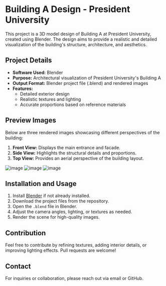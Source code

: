
# Building A Design - President University

This project is a 3D model design of Building A at President University, created using Blender. The design aims to provide a realistic and detailed visualization of the building's structure, architecture, and aesthetics.

## Project Details
- **Software Used:** Blender
- **Purpose:** Architectural visualization of President University's Building A
- **Output Format:** Blender project file (.blend) and rendered images
- **Features:**
  - Detailed exterior design
  - Realistic textures and lighting
  - Accurate proportions based on reference materials

## Preview Images
Below are three rendered images showcasing different perspectives of the building:

1. **Front View:** Displays the main entrance and facade.
2. **Side View:** Highlights the structural details and proportions.
3. **Top View:** Provides an aerial perspective of the building layout.

![image](https://github.com/user-attachments/assets/6600743e-d04b-4485-ae4c-52ab86ff8722)
![image](https://github.com/user-attachments/assets/7ec21a9b-2d4e-4a62-bb67-2e29c06b3e95)
![image](https://github.com/user-attachments/assets/10d3090e-7b98-402c-88e5-29fe7f082cb1)


## Installation and Usage
1. Install [Blender](https://www.blender.org/) if not already installed.
2. Download the project files from the repository.
3. Open the `.blend` file in Blender.
4. Adjust the camera angles, lighting, or textures as needed.
5. Render the scene for high-quality images.

## Contribution
Feel free to contribute by refining textures, adding interior details, or improving lighting effects. Pull requests are welcome!

## Contact
For inquiries or collaboration, please reach out via email or GitHub.
